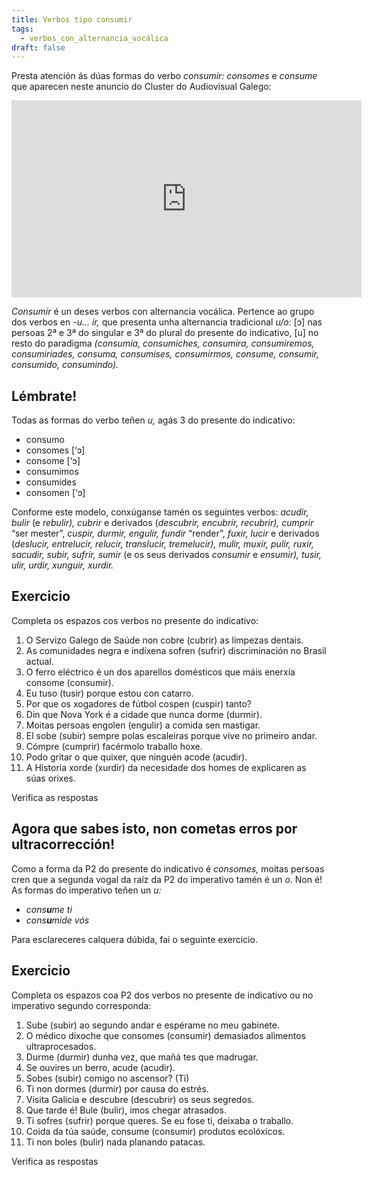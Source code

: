 ```yaml
---
title: Verbos tipo consumir
tags:
  - verbos_con_alternancia_vocálica
draft: false
---
```

Presta atención ás dúas formas do verbo *consumir: consomes* e *consume* que aparecen neste anuncio do Cluster do Audiovisual Galego: 

<iframe width="560" height="315" src="https://www.youtube.com/embed/Gt4GGbT7IBo" title="YouTube video player" frameborder="0" allow="accelerometer; autoplay; clipboard-write; encrypted-media; gyroscope; picture-in-picture; web-share" allowfullscreen></iframe>

*Consumir* é un deses verbos con alternancia vocálica. Pertence ao grupo dos verbos en *\-u... ir,* que presenta unha alternancia tradicional *u/o:* \[ɔ] nas persoas 2ª e 3ª do singular e 3ª do plural do presente do indicativo, \[u] no resto do paradigma *(consumía, consumiches, consumira, consumiremos, consumiriades, consuma, consumises, consumirmos, consume, consumir, consumido, consumindo).*

## Lémbrate!

Todas as formas do verbo teñen *u,* agás 3 do presente do indicativo:

* consumo
* consomes \[‘ɔ]
* consome \[‘ɔ]
* consumimos
* consumides
* consomen \[‘ɔ]

Conforme este modelo, conxúganse tamén os seguintes verbos: *acudir, bulir* (e *rebulir), cubrir* e derivados (*descubrir, encubrir, recubrir), cumprir* “ser mester”, *cuspir, durmir, engulir, fundir* “render”, *fuxir, lucir* e derivados (*deslucir, entrelucir, relucir, translucir, tremelucir), mulir, muxir, pulir, ruxir, sacudir, subir, sufrir, sumir* (e os seus derivados *consumir* e *ensumir), tusir, ulir, urdir, xunguir, xurdir.*

## Exercicio

Completa os espazos cos verbos no presente do indicativo:

1. O Servizo Galego de Saúde non <e-answer>cobre</e-answer> (cubrir) as limpezas dentais.
2. As comunidades negra e indíxena <e-answer>sofren</e-answer> (sufrir) discriminación no Brasil actual.
3. O ferro eléctrico é un dos aparellos domésticos que máis enerxía <e-answer>consome</e-answer> (consumir).
4. Eu <e-answer>tuso</e-answer> (tusir) porque estou con catarro.
5. Por que os xogadores de fútbol <e-answer>cospen</e-answer> (cuspir) tanto?
6. Din que Nova York é a cidade que nunca <e-answer>dorme</e-answer> (durmir).
7. Moitas persoas <e-answer>engolen</e-answer> (engulir) a comida sen mastigar.
8. El <e-answer>sobe</e-answer> (subir) sempre polas escaleiras porque vive no primeiro andar.
9. <e-answer>Cómpre</e-answer> (cumprir) facérmolo traballo hoxe.
10. Podo gritar o que quixer, que ninguén <e-answer>acode</e-answer> (acudir).
11. A Historia <e-answer>xorde</e-answer> (xurdir) da necesidade dos homes de explicaren as súas orixes.

<e-validate>Verifica as respostas</e-validate>

## Agora que sabes isto, non cometas erros por ultracorrección!

Como a forma da P2 do presente do indicativo é *consomes,* moitas persoas cren que a segunda vogal da raíz da P2 do imperativo tamén é un *o*. Non é! As formas do imperativo teñen un *u:*

* *cons**u**me ti*
* *cons**u**mide vós*

Para esclareceres calquera dúbida, fai o seguinte exercicio.

## Exercicio

Completa os espazos coa P2 dos verbos no presente de indicativo ou no imperativo segundo corresponda:

1. <e-answer>Sube</e-answer> (subir) ao segundo andar e espérame no meu gabinete.
2. O médico díxoche que <e-answer>consomes</e-answer> (consumir) demasiados alimentos ultraprocesados.
3. <e-answer>Durme</e-answer> (durmir) dunha vez, que mañá tes que madrugar.
4. Se ouvires un berro, <e-answer>acude</e-answer> (acudir).
5. <e-answer>Sobes</e-answer> (subir) comigo no ascensor? (Ti)
6. Ti non <e-answer>dormes</e-answer> (durmir) por causa do estrés.
7. Visita Galicia e <e-answer>descubre</e-answer> (descubrir) os seus segredos.
8. Que tarde é! <e-answer>Bule</e-answer> (bulir), imos chegar atrasados.
9. Ti <e-answer>sofres</e-answer> (sufrir) porque queres. Se eu fose ti, deixaba o traballo.
10. Coida da túa saúde, <e-answer>consume</e-answer> (consumir) produtos ecolóxicos.
11. Ti non <e-answer>boles</e-answer> (bulir) nada planando patacas.

<e-validate>Verifica as respostas</e-validate>